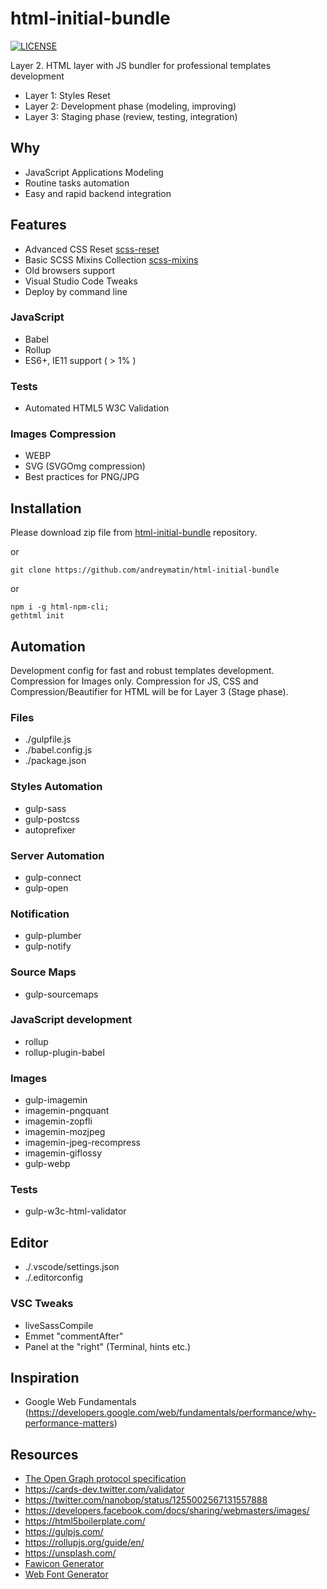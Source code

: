 # html-initial-bundle

[![LICENSE](https://img.shields.io/badge/license-MIT-lightgrey.svg)](https://github.com/andreymatin/html-initial-bundle/blob/master/LICENSE)

Layer 2. HTML layer with JS bundler for professional templates development

- Layer 1: Styles Reset
- Layer 2: Development phase (modeling, improving)
- Layer 3: Staging phase (review, testing, integration)

## Why

- JavaScript Applications Modeling
- Routine tasks automation
- Easy and rapid backend integration

## Features

- Advanced CSS Reset [scss-reset](https://github.com/andreymatin/scss-reset)
- Basic SCSS Mixins Collection [scss-mixins](https://github.com/andreymatin/scss-mixins)
- Old browsers support
- Visual Studio Code Tweaks
- Deploy by command line

### JavaScript

- Babel
- Rollup
- ES6+, IE11 support ( > 1% )

### Tests

- Automated HTML5 W3C Validation

### Images Compression

- WEBP
- SVG (SVGOmg compression)
- Best practices for PNG/JPG


## Installation

Please download zip file from [html-initial-bundle](https://github.com/andreymatin/html-initial-bundle) repository.

or

```
git clone https://github.com/andreymatin/html-initial-bundle
```

or

```
npm i -g html-npm-cli;
gethtml init
```

## Automation

Development config for fast and robust templates development. Compression for Images only.
Compression for JS, CSS and Compression/Beautifier for HTML will be for Layer 3 (Stage phase).

### Files

- ./gulpfile.js
- ./babel.config.js
- ./package.json

### Styles Automation

- gulp-sass
- gulp-postcss
- autoprefixer

### Server Automation

- gulp-connect
- gulp-open

### Notification

- gulp-plumber
- gulp-notify

### Source Maps

- gulp-sourcemaps

### JavaScript development

- rollup
- rollup-plugin-babel

### Images

- gulp-imagemin
- imagemin-pngquant
- imagemin-zopfli
- imagemin-mozjpeg
- imagemin-jpeg-recompress
- imagemin-giflossy
- gulp-webp

### Tests

- gulp-w3c-html-validator


## Editor

- ./.vscode/settings.json
- ./.editorconfig

### VSC Tweaks

- liveSassCompile
- Emmet "commentAfter"
- Panel at the "right" (Terminal, hints etc.)

## Inspiration

- Google Web Fundamentals (https://developers.google.com/web/fundamentals/performance/why-performance-matters)

## Resources

- [The Open Graph protocol specification](https://ogp.me/)
- https://cards-dev.twitter.com/validator
- https://twitter.com/nanobop/status/1255002567131557888
- https://developers.facebook.com/docs/sharing/webmasters/images/
- https://html5boilerplate.com/
- https://gulpjs.com/
- https://rollupjs.org/guide/en/
- https://unsplash.com/
- [Fawicon Generator](https://realfavicongenerator.net/)
- [Web Font Generator](https://transfonter.org/)
